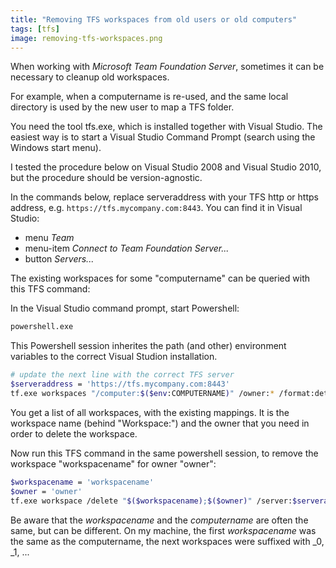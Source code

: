 ```yaml
---
title: "Removing TFS workspaces from old users or old computers"
tags: [tfs]
image: removing-tfs-workspaces.png
---
```


When working with *Microsoft Team Foundation Server*, sometimes it can be
necessary to cleanup old workspaces. 

<!--more-->

For example, when a computername is re-used, and the same local directory is
used by the new user to map a TFS folder.

You need the tool tfs.exe, which is installed together with Visual Studio. The
easiest way is to start a Visual Studio Command Prompt (search using the
Windows start menu).

I tested the procedure below on Visual Studio 2008 and Visual Studio 2010, but
the procedure should be version-agnostic.

In the commands below, replace serveraddress with your TFS http or https
address, e.g. `https://tfs.mycompany.com:8443`. You can find it in Visual
Studio: 
* menu *Team*
* menu-item *Connect to Team Foundation Server...*
* button *Servers...*

The existing workspaces for some "computername" can be queried with this TFS
command:

In the Visual Studio command prompt, start Powershell:

```bash
powershell.exe
```

This Powershell session inherites the path (and other) environment variables to
the correct Visual Studion installation.

```bash
# update the next line with the correct TFS server
$serveraddress = 'https://tfs.mycompany.com:8443'
tf.exe workspaces "/computer:$($env:COMPUTERNAME)" /owner:* /format:detailed "/server:$serveraddress"
```

You get a list of all workspaces, with the existing mappings. It is the 
workspace name (behind "Workspace:") and the owner that you need in order to 
delete the workspace.

Now run this TFS command in the same powershell session, to remove the 
workspace "workspacename" for owner "owner":

```bash
$workspacename = 'workspacename'
$owner = 'owner'
tf.exe workspace /delete "$($workspacename);$($owner)" /server:$serveraddress
```

Be aware that the *workspacename* and the *computername* are often the same, 
but can be different. On my machine, the first *workspacename* was the same as 
the computername, the next workspaces were suffixed with _0, _1, ...
